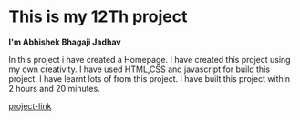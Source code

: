 # This is my 12Th project

**I'm  Abhishek Bhagaji Jadhav**

In this project i have created a Homepage.
I have created this project using my own creativity.
I have used HTML,CSS and javascript for build this project.
I have learnt lots of from this project.
I have built this project within 2 hours and 20 minutes.

[project-link](http://abhishekjadhav.netlify.app)